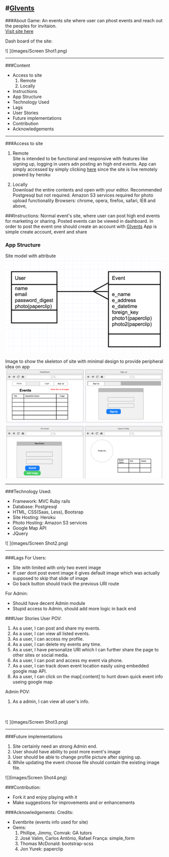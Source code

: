 #[GIvents](http://arcane-bayou-90843.herokuapp.com/)
---
###About Game:
An events site where user can phost events and reach out the peoples for invitaion. <br>
[Visit site here](http://arcane-bayou-90843.herokuapp.com/)

Dash board of the site:

![ ](images/Screen Shot1.png)


---



###Content
*	Access to site
	1. Remote
	2. Locally
* Instructions
* App Structure
* Technology Used
* Lags
* User Stories
* Future implementations
* Contribution
* Acknowledgements

---

###Access to site
1. Remote<br>
Site is intended to be functional and responsive with features like signing up, logging in users adn posting an high end events. App can simply accessed by simply clicking [here](http://arcane-bayou-90843.herokuapp.com/) since the site is live remotely powerd by heroku

2. Locally<br>
Download the entire contents and open with your editor.
Recommended Postgresql but not required.
Amazon S3 services required for photo upload functionality
Browsers: chrome, opera, firefox, safari, IE8 and above,


###Instructions:
Normal event's site, where user can post high end events for marketing or sharing. 
Posted events can be viewed in dashboard.
In order to post the event one should create an account with [GIvents](http://arcane-bayou-90843.herokuapp.com/) 
App is simple create account, event and share


### App Structure
Site model with attribute<br>
![ ](images/uml.png)

Image to show the skeleton of site with minimal design to provide peripheral idea on app<br>
![ ](images/wireframe.png)

---


###Technology Used:
*	Framework: MVC Ruby rails
*	Database: Postgresql
* 	HTML, CSS(Saas, Less), Bootsrap
*	Site Hosting: Heroku
*	Photo Hosting: Amazon S3 services
*	Google Map API
* 	JQuery

![ ](images/Screen Shot2.png)


---

###Lags
For Users:
*	Site with limited with only two event image
*	If user dont post event image it gives default image which was actually supposed to skip that slide of image
* 	Go back button should track the previous URI route

For Admin:
*	Should have decent Admin module
* 	Stupid access to Admin, should add more logic in back end


###User Stories
User POV:

1.	As a user, I can post and share my events.
3. As a user, I can view all listed events.
3. As a user, I can access my profile.
4. As a user, I can delete my events any time.
5. As a user, I have personalize URI which I can further share the page to other sites or social media.
7. As a user, I can post and access my event via phone.
8. As a user, I can track down event location easily using embedded google map API.
9. As a user, I can click on the map[:content] to hunt down quick event info useing google map



Admin POV:

1. As a admin, I can view all user's info.<br><br><br>

![ ](images/Screen Shot3.png)

---

###Future implementations
1. Site certainly need an strong Admin end.
2. User should have ability to post more event's image
3. User should be able to change profile picture after signing up.
4. While updating the event choose file should contain the existing image file.

![](images/Screen Shot4.png)

###Contribution:
*	Fork it and enjoy playing with it
*	Make suggestions for improvements and or enhancements
 

###Acknowledgements:
Credits:<br>

* Eventbrite (events info used for site)
* Gems:
	1. Phillipe, Jimmy, Comrak: GA tutors
	2. José Valim, Carlos Antônio, Rafael França: simple_form
	2. Thomas McDonald: bootstrap-scss
	3. Jon Yurek: paperclip